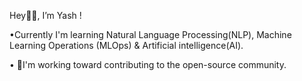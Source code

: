  Hey👋🏻, I’m Yash !
 
•Currently I'm learning  Natural Language Processing(NLP), Machine Learning Operations (MLOps) & Artificial intelligence(AI).

• 🚀I'm working toward contributing to the open-source community.
